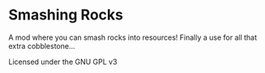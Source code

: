 # Smashing Rocks

A mod where you can smash rocks into resources! Finally a use for all that extra cobblestone...

Licensed under the GNU GPL v3
